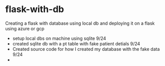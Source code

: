 # flask-with-db
Creating a flask with database using local db and deploying it on a flask using azure or gcp 

* setup local dbs on machine using sqlite 9/24
* created sqlite db with a pt table with fake patient detials 9/24
* Created source code for how I created my database with the fake data 9/24
* 

 